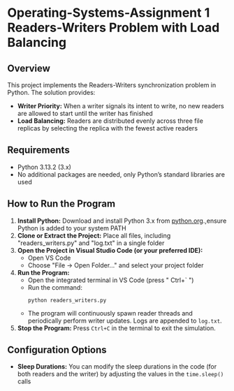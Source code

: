 # Operating-Systems-Assignment 1 Readers-Writers Problem with Load Balancing

## Overview
This project implements the Readers-Writers synchronization problem in Python. The solution provides:
- **Writer Priority:** When a writer signals its intent to write, no new readers are allowed to start until the writer has finished
- **Load Balancing:** Readers are distributed evenly across three file replicas by selecting the replica with the fewest active readers

## Requirements
- Python 3.13.2 (3.x)
- No additional packages are needed, only Python’s standard libraries are used

## How to Run the Program
1. **Install Python:** Download and install Python 3.x from [python.org](https://www.python.org/downloads/).,ensure Python is added to your system PATH
2. **Clone or Extract the Project:** Place all files, including "readers_writers.py" and "log.txt" in a single folder
3. **Open the Project in Visual Studio Code (or your preferred IDE):**
   - Open VS Code
   - Choose "File -> Open Folder..." and select your project folder
4. **Run the Program:**
   - Open the integrated terminal in VS Code (press " Ctrl+` ")
   - Run the command:
     ```
     python readers_writers.py
     ```
   - The program will continuously spawn reader threads and periodically perform writer updates. Logs are appended to `log.txt`.
5. **Stop the Program:** Press `Ctrl+C` in the terminal to exit the simulation.

## Configuration Options
- **Sleep Durations:** You can modify the sleep durations in the code (for both readers and the writer) by adjusting the values in the `time.sleep()` calls

